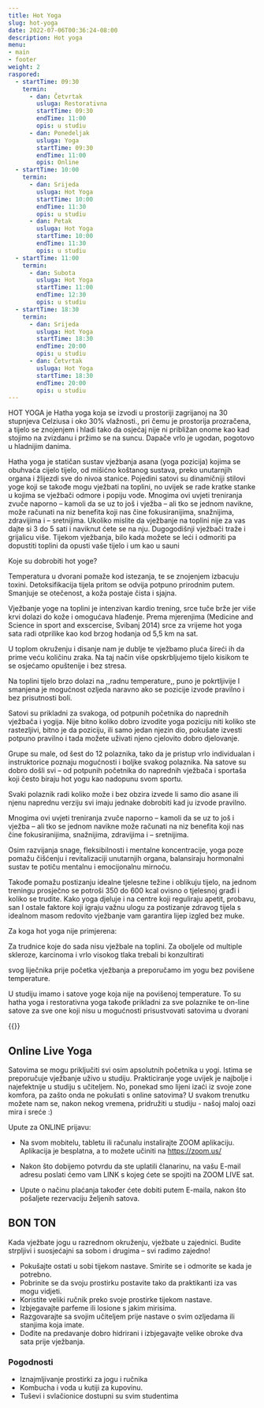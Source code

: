```yaml
---
title: Hot Yoga
slug: hot-yoga
date: 2022-07-06T00:36:24-08:00
description: Hot yoga
menu:
- main
- footer
weight: 2
raspored:
  - startTime: 09:30
    termin:
      - dan: Četvrtak
        usluga: Restorativna
        startTime: 09:30
        endTime: 11:00
        opis: u studiu
      - dan: Ponedeljak
        usluga: Yoga
        startTime: 09:30
        endTime: 11:00
        opis: Online
  - startTime: 10:00
    termin:
      - dan: Srijeda
        usluga: Hot Yoga
        startTime: 10:00
        endTime: 11:30
        opis: u studiu
      - dan: Petak
        usluga: Hot Yoga
        startTime: 10:00
        endTime: 11:30
        opis: u studiu
  - startTime: 11:00
    termin:
      - dan: Subota
        usluga: Hot Yoga
        startTime: 11:00
        endTime: 12:30
        opis: u studiu
  - startTime: 18:30
    termin:
      - dan: Srijeda
        usluga: Hot Yoga
        startTime: 18:30
        endTime: 20:00
        opis: u studiu
      - dan: Četvrtak
        usluga: Hot Yoga
        startTime: 18:30
        endTime: 20:00
        opis: u studiu
---
```


HOT YOGA je Hatha yoga koja se izvodi u prostoriji zagrijanoj na 30 stupnjeva Celziusa i oko 30% vlažnosti., pri čemu je prostorija prozračena, a tijelo se znojenjem i hladi tako da osjećaj nije ni približan onome kao kad stojimo na zvizdanu i pržimo se na suncu. Dapače vrlo je ugodan, pogotovo u hladnijim danima.

Hatha yoga je statičan sustav vježbanja asana (yoga pozicija) kojima se obuhvaća cijelo tijelo, od mišićno koštanog sustava, preko unutarnjih organa i žlijezdi sve do nivoa stanice. Pojedini satovi su dinamičniji stilovi yoge koji se takođe mogu vježbati na toplini, no uvijek se rade kratke stanke u kojima se vježbači odmore i popiju vode. Mnogima ovi uvjeti treniranja zvuče naporno – kamoli da se uz to još i vježba – ali tko se jednom navikne, može računati na niz benefita koji nas čine fokusiranijima, snažnijima, zdravijima i – sretnijima. Ukoliko mislite da vježbanje na toplini nije za vas dajte si 3 do 5 sati i naviknut ćete se na nju. Dugogodišnji vježbači traže i grijalicu više. Tijekom vježbanja, bilo kada možete se leći i odmoriti pa dopustiti toplini da opusti vaše tijelo i um kao u sauni

Koje su dobrobiti hot yoge?

Temperatura u dvorani pomaže kod istezanja, te se znojenjem izbacuju toxini. Detoksifikacija tijela pritom se odvija potpuno prirodnim putem. Smanjuje se otečenost, a koža postaje čista i sjajna.

Vježbanje yoge na toplini je intenzivan kardio trening, srce tuče brže jer više krvi dolazi do kože i omogućava hlađenje. Prema mjerenjima (Medicine and Science in sport and exscercise, Svibanj 2014) srce za vrijeme hot yoga sata radi otprilike kao kod brzog hodanja od 5,5 km na sat.

U toplom okruženju i disanje nam je dublje te vježbamo pluća šireći ih da prime veću količinu zraka. Na taj način više opskrbljujemo tijelo kisikom te se osjećamo opuštenije i bez stresa.

Na toplini tijelo brzo dolazi na ,,radnu temperature,, puno je pokrtljivije I smanjena je mogućnost ozljeda naravno ako se pozicije izvode pravilno i bez prisutnosti boli.

Satovi su prikladni za svakoga, od potpunih početnika do naprednih vježbača i yogija. Nije bitno koliko dobro izvodite yoga poziciju niti koliko ste rastezljivi, bitno je da poziciju, ili samo jedan njezin dio, pokušate izvesti potpuno pravilno i tada možete uživati njeno cjelovito dobro djelovanje.

Grupe su male, od šest do 12 polaznika, tako da je pristup vrlo individualan i instruktorice poznaju mogućnosti i boljke svakog polaznika. Na satove su dobro došli svi – od potpunih početnika do naprednih vježbača i sportaša koji često biraju hot yogu kao nadopunu svom sportu.

Svaki polaznik radi koliko može i bez obzira izvede li samo dio asane ili njenu naprednu verziju svi imaju jednake dobrobiti kad ju izvode pravilno.

Mnogima ovi uvjeti treniranja zvuče naporno – kamoli da se uz to još i vježba – ali tko se jednom navikne može računati na niz benefita koji nas čine fokusiranijima, snažnijima, zdravijima i – sretnijima.

Osim razvijanja snage, fleksibilnosti i mentalne koncentracije, yoga poze pomažu čišćenju i revitalizaciji unutarnjih organa, balansiraju hormonalni sustav te potiču mentalnu i emocijonalnu mirnoću.

Takođe pomažu postizanju idealne tjelesne težine i oblikuju tijelo, na jednom treningu prosječno se potroši 350 do 600 kcal ovisno o tjelesnoj građi i koliko se trudite. Kako yoga djeluje i na centre koji reguliraju apetit, probavu, san I ostale faktore koji igraju važnu ulogu za postizanje zdravog tijela s idealnom masom redovito vježbanje vam garantira lijep izgled bez muke.

Za koga hot yoga nije primjerena:

Za trudnice koje do sada nisu vježbale na toplini. Za oboljele od multiple skleroze, karcinoma i vrlo visokog tlaka trebali bi konzultirati

svog liječnika prije početka vježbanja a preporučamo im yogu bez povišene temperature.

U studiju imamo i satove yoge koja nije na povišenoj temperature. To su hatha yoga i restorativna yoga takođe prikladni za sve polaznike te on-line satove za sve one koji nisu u mogućnosti prisustvovati satovima u dvorani

{{<schedule>}}

## Online Live Yoga

Satovima se mogu priključiti svi osim apsolutnih početnika u yogi. Istima se preporučuje vježbanje uživo u studiju.
Prakticiranje yoge uvijek je najbolje i najefektnije u studiju s učiteljem. No, ponekad smo lijeni izaći iz svoje zone komfora, pa zašto onda ne pokušati s online satovima? U svakom trenutku možete nam se, nakon nekog vremena, pridružiti u studiju - našoj maloj oazi mira i sreće :)


Upute za ONLINE prijavu:

* Na svom mobitelu, tabletu ili računalu instalirajte ZOOM aplikaciju. Aplikacija je besplatna, a to možete učiniti na https://zoom.us/

* Nakon što dobijemo potvrdu da ste uplatili članarinu, na vašu E-mail adresu poslati ćemo vam LINK s kojeg ćete se spojiti na ZOOM LIVE sat.

* Upute o načinu plaćanja također ćete dobiti putem E-maila, nakon što pošaljete rezervaciju željenih satova.

## BON TON

Kada vježbate jogu u razrednom okruženju, vježbate u zajednici. Budite strpljivi i suosjećajni sa sobom i drugima – svi radimo zajedno!

* Pokušajte ostati u sobi tijekom nastave. Smirite se i odmorite se kada je potrebno.
* Pobrinite se da svoju prostirku postavite tako da praktikanti iza vas mogu vidjeti.
* Koristite veliki ručnik preko svoje prostirke tijekom nastave.
* Izbjegavajte parfeme ili losione s jakim mirisima.
* Razgovarajte sa svojim učiteljem prije nastave o svim ozljedama ili stanjima koja imate.
* Dođite na predavanje dobro hidrirani i izbjegavajte velike obroke dva sata prije vježbanja.


### Pogodnosti 

* Iznajmljivanje prostirki za jogu i ručnika
* Kombucha i voda u kutiji za kupovinu.
* Tuševi i svlačionice dostupni su svim studentima